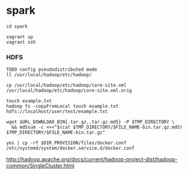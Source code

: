 # spark

```
cd spark

vagrant up
vagrant ssh
```

### HDFS

```
TODO config pseudodistributed mode
ll /usr/local/hadoop/etc/hadoop/

cp /usr/local/hadoop/etc/hadoop/core-site.xml /usr/local/hadoop/etc/hadoop/core-site.xml.orig

touch example.txt
hadoop fs -copyFromLocal touch example.txt hdfs://localhost/user/test/example.txt

wget $URL_DOWNLOAD_BIN{.tar.gz,.tar.gz.md5} -P $TMP_DIRECTORY \
  && md5sum -c <<<"$(cat $TMP_DIRECTORY/$FILE_NAME-bin.tar.gz.md5)  $TMP_DIRECTORY/$FILE_NAME-bin.tar.gz"

yes | cp -rf $DIR_PROVISION/files/docker.conf /etc/systemd/system/docker.service.d/docker.conf
```

http://hadoop.apache.org/docs/current/hadoop-project-dist/hadoop-common/SingleCluster.html
